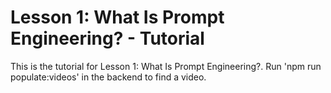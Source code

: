# Lesson 1: What Is Prompt Engineering? - Tutorial

This is the tutorial for Lesson 1: What Is Prompt Engineering?. Run 'npm run populate:videos' in the backend to find a video.